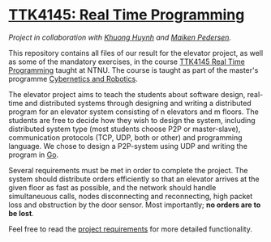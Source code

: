 # [TTK4145: Real Time Programming](https://www.ntnu.edu/studies/courses/TTK4145/#tab=omEmnet)

*Project in collaboration with [Khuong Huynh](https://github.com/Khuongh) and [Maiken Pedersen](https://github.com/maikenpedersen).*


This repository contains all files of our result for the elevator project, as well as some of the mandatory exercises, in the course [TTK4145 Real Time Programming](https://www.ntnu.edu/studies/courses/TTK4145/#tab=omEmnet) taught at NTNU. The course is taught as part of the master's programme [Cybernetics and Robotics](https://www.ntnu.edu/studies/mttk).

The elevator project aims to teach the students about software design, real-time and distributed systems through designing and writing a distributed program for an elevator system consisting of n elevators and m floors. The students are free to decide how they wish to design the system, including distributed system type (most students choose P2P or master-slave), communication protocols (TCP, UDP, both or other) and programming language. We chose to design a P2P-system using UDP and writing the program in [Go](https://go.dev/).

Several requirements must be met in order to complete the project. The system should distribute orders efficiently so that an elevator arrives at the given floor as fast as possible, and the network should handle simultaneuous calls, nodes disconnecting and reconnecting, high packet loss and obstruction by the door sensor. Most importantly; **no orders are to be lost**.

Feel free to read the [project requirements](https://github.com/tomastel/TTK4145/blob/main/Elevator%20project/Project%20requirements.md) for more detailed functionality.
